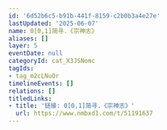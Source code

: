 ```yaml
---
id: '6d52b6c5-b91b-441f-8159-c2b0b3a4e27e'
lastUpdated: '2025-06-07'
name: 0[0,1]简寻.《宗神志》
aliases: []
layer: 5
eventDate: null
categoryId: cat_X3JSNomc
tagIds:
- tag_m2cLNuOr
timelineEvents: []
relations: []
titledLinks:
- title: '链接: 0[0,1]简寻.《宗神志》'
  url: https://www.nmbxd1.com/t/51191637
---
```


